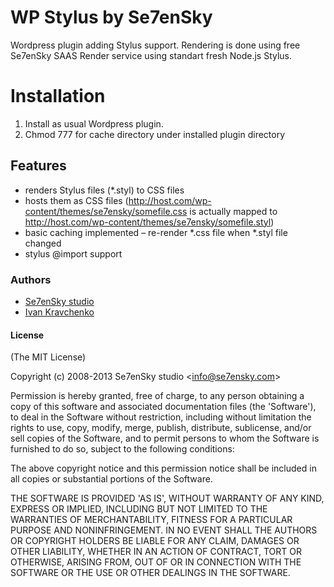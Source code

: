 WP Stylus by Se7enSky
=========

Wordpress plugin adding Stylus support.
Rendering is done using free Se7enSky SAAS Render service using standart fresh Node.js Stylus.

# Installation

1. Install as usual Wordpress plugin.
2. Chmod 777 for cache directory under installed plugin directory

## Features

 - renders Stylus files (*.styl) to CSS files
 - hosts them as CSS files (http://host.com/wp-content/themes/se7ensky/somefile.css is actually mapped to http://host.com/wp-content/themes/se7ensky/somefile.styl)
 - basic caching implemented – re-render *.css file when *.styl file changed
 - stylus @import support

### Authors

  - [Se7enSky studio](http://www.se7ensky.com/)
  - [Ivan Kravchenko](http://github.com/krava)

#### License

(The MIT License)

Copyright (c) 2008-2013 Se7enSky studio &lt;info@se7ensky.com&gt;

Permission is hereby granted, free of charge, to any person obtaining
a copy of this software and associated documentation files (the
'Software'), to deal in the Software without restriction, including
without limitation the rights to use, copy, modify, merge, publish,
distribute, sublicense, and/or sell copies of the Software, and to
permit persons to whom the Software is furnished to do so, subject to
the following conditions:

The above copyright notice and this permission notice shall be
included in all copies or substantial portions of the Software.

THE SOFTWARE IS PROVIDED 'AS IS', WITHOUT WARRANTY OF ANY KIND,
EXPRESS OR IMPLIED, INCLUDING BUT NOT LIMITED TO THE WARRANTIES OF
MERCHANTABILITY, FITNESS FOR A PARTICULAR PURPOSE AND NONINFRINGEMENT.
IN NO EVENT SHALL THE AUTHORS OR COPYRIGHT HOLDERS BE LIABLE FOR ANY
CLAIM, DAMAGES OR OTHER LIABILITY, WHETHER IN AN ACTION OF CONTRACT,
TORT OR OTHERWISE, ARISING FROM, OUT OF OR IN CONNECTION WITH THE
SOFTWARE OR THE USE OR OTHER DEALINGS IN THE SOFTWARE.
